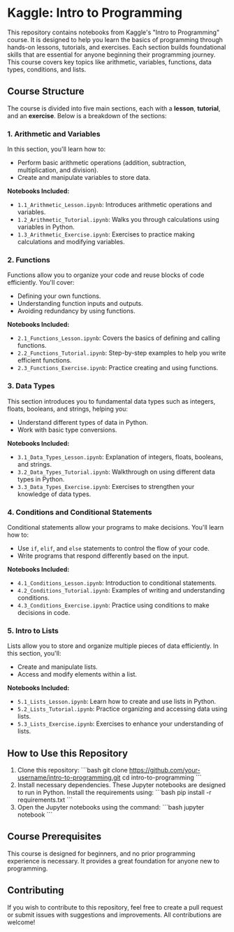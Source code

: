 
# Kaggle: Intro to Programming

This repository contains notebooks from Kaggle's "Intro to Programming" course. It is designed to help you learn the basics of programming through hands-on lessons, tutorials, and exercises. Each section builds foundational skills that are essential for anyone beginning their programming journey. This course covers key topics like arithmetic, variables, functions, data types, conditions, and lists.

## Course Structure

The course is divided into five main sections, each with a **lesson**, **tutorial**, and an **exercise**. Below is a breakdown of the sections:

### 1. Arithmetic and Variables
In this section, you'll learn how to:
- Perform basic arithmetic operations (addition, subtraction, multiplication, and division).
- Create and manipulate variables to store data.
  
**Notebooks Included:**
- `1.1_Arithmetic_Lesson.ipynb`: Introduces arithmetic operations and variables.
- `1.2_Arithmetic_Tutorial.ipynb`: Walks you through calculations using variables in Python.
- `1.3_Arithmetic_Exercise.ipynb`: Exercises to practice making calculations and modifying variables.

### 2. Functions
Functions allow you to organize your code and reuse blocks of code efficiently. You'll cover:
- Defining your own functions.
- Understanding function inputs and outputs.
- Avoiding redundancy by using functions.
  
**Notebooks Included:**
- `2.1_Functions_Lesson.ipynb`: Covers the basics of defining and calling functions.
- `2.2_Functions_Tutorial.ipynb`: Step-by-step examples to help you write efficient functions.
- `2.3_Functions_Exercise.ipynb`: Practice creating and using functions.

### 3. Data Types
This section introduces you to fundamental data types such as integers, floats, booleans, and strings, helping you:
- Understand different types of data in Python.
- Work with basic type conversions.
  
**Notebooks Included:**
- `3.1_Data_Types_Lesson.ipynb`: Explanation of integers, floats, booleans, and strings.
- `3.2_Data_Types_Tutorial.ipynb`: Walkthrough on using different data types in Python.
- `3.3_Data_Types_Exercise.ipynb`: Exercises to strengthen your knowledge of data types.

### 4. Conditions and Conditional Statements
Conditional statements allow your programs to make decisions. You'll learn how to:
- Use `if`, `elif`, and `else` statements to control the flow of your code.
- Write programs that respond differently based on the input.
  
**Notebooks Included:**
- `4.1_Conditions_Lesson.ipynb`: Introduction to conditional statements.
- `4.2_Conditions_Tutorial.ipynb`: Examples of writing and understanding conditions.
- `4.3_Conditions_Exercise.ipynb`: Practice using conditions to make decisions in code.

### 5. Intro to Lists
Lists allow you to store and organize multiple pieces of data efficiently. In this section, you'll:
- Create and manipulate lists.
- Access and modify elements within a list.
  
**Notebooks Included:**
- `5.1_Lists_Lesson.ipynb`: Learn how to create and use lists in Python.
- `5.2_Lists_Tutorial.ipynb`: Practice organizing and accessing data using lists.
- `5.3_Lists_Exercise.ipynb`: Exercises to enhance your understanding of lists.

## How to Use this Repository

1. Clone this repository:
   \`\`\`bash
   git clone https://github.com/your-username/intro-to-programming.git
   cd intro-to-programming
   \`\`\`
2. Install necessary dependencies. These Jupyter notebooks are designed to run in Python. Install the requirements using:
   \`\`\`bash
   pip install -r requirements.txt
   \`\`\`
3. Open the Jupyter notebooks using the command:
   \`\`\`bash
   jupyter notebook
   \`\`\`

## Course Prerequisites

This course is designed for beginners, and no prior programming experience is necessary. It provides a great foundation for anyone new to programming.

## Contributing

If you wish to contribute to this repository, feel free to create a pull request or submit issues with suggestions and improvements. All contributions are welcome!
